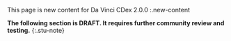 <!-- /Users/ehaas/Documents/FHIR/davinci-ecdx/input/examples/cdex-questionnaireresponse-example1.json -->

This page is new content for Da Vinci CDex 2.0.0
:.new-content

**The following section is DRAFT. It requires further community review and testing.**
{:.stu-note}